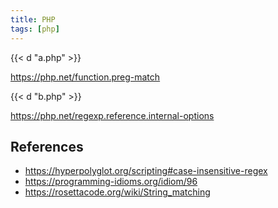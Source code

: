 ```yaml
---
title: PHP
tags: [php]
---
```


{{< d "a.php" >}}

<https://php.net/function.preg-match>

{{< d "b.php" >}}

<https://php.net/regexp.reference.internal-options>

## References

- <https://hyperpolyglot.org/scripting#case-insensitive-regex>
- <https://programming-idioms.org/idiom/96>
- <https://rosettacode.org/wiki/String_matching>

